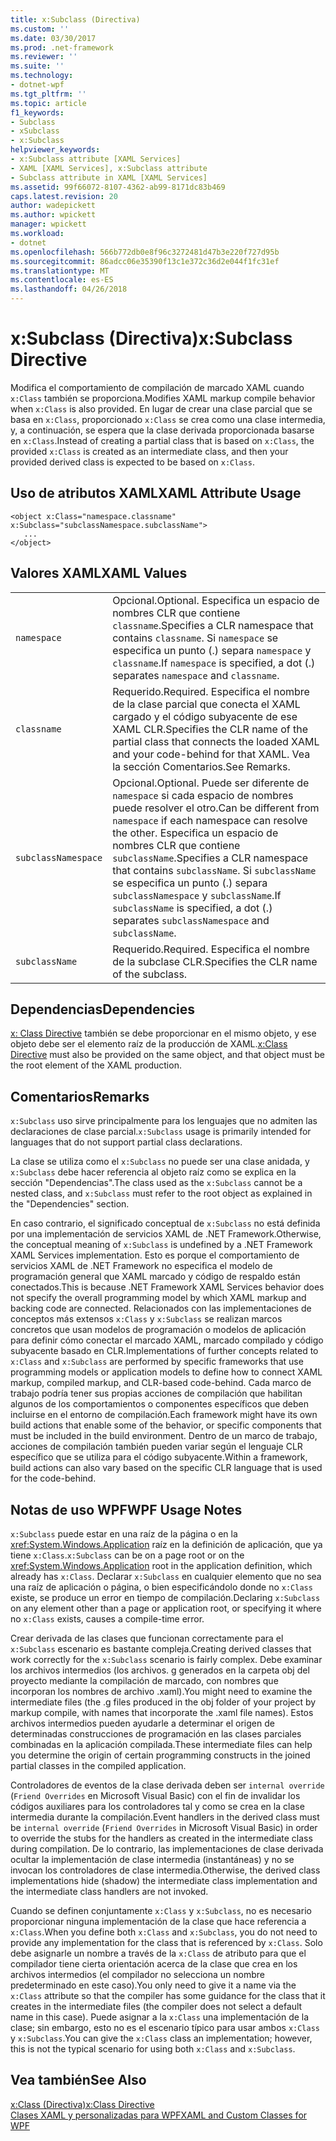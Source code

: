 ```yaml
---
title: x:Subclass (Directiva)
ms.custom: ''
ms.date: 03/30/2017
ms.prod: .net-framework
ms.reviewer: ''
ms.suite: ''
ms.technology:
- dotnet-wpf
ms.tgt_pltfrm: ''
ms.topic: article
f1_keywords:
- Subclass
- xSubclass
- x:Subclass
helpviewer_keywords:
- x:Subclass attribute [XAML Services]
- XAML [XAML Services], x:Subclass attribute
- Subclass attribute in XAML [XAML Services]
ms.assetid: 99f66072-8107-4362-ab99-8171dc83b469
caps.latest.revision: 20
author: wadepickett
ms.author: wpickett
manager: wpickett
ms.workload:
- dotnet
ms.openlocfilehash: 566b772db0e8f96c3272481d47b3e220f727d95b
ms.sourcegitcommit: 86adcc06e35390f13c1e372c36d2e044f1fc31ef
ms.translationtype: MT
ms.contentlocale: es-ES
ms.lasthandoff: 04/26/2018
---
```

# <a name="xsubclass-directive"></a><span data-ttu-id="3ccd3-102">x:Subclass (Directiva)</span><span class="sxs-lookup"><span data-stu-id="3ccd3-102">x:Subclass Directive</span></span>
<span data-ttu-id="3ccd3-103">Modifica el comportamiento de compilación de marcado XAML cuando `x:Class` también se proporciona.</span><span class="sxs-lookup"><span data-stu-id="3ccd3-103">Modifies XAML markup compile behavior when `x:Class` is also provided.</span></span> <span data-ttu-id="3ccd3-104">En lugar de crear una clase parcial que se basa en `x:Class`, proporcionado `x:Class` se crea como una clase intermedia, y, a continuación, se espera que la clase derivada proporcionada basarse en `x:Class`.</span><span class="sxs-lookup"><span data-stu-id="3ccd3-104">Instead of creating a partial class that is based on `x:Class`, the provided `x:Class` is created as an intermediate class, and then your provided derived class is expected to be based on `x:Class`.</span></span>  
  
## <a name="xaml-attribute-usage"></a><span data-ttu-id="3ccd3-105">Uso de atributos XAML</span><span class="sxs-lookup"><span data-stu-id="3ccd3-105">XAML Attribute Usage</span></span>  
  
```  
<object x:Class="namespace.classname" x:Subclass="subclassNamespace.subclassName">  
   ...  
</object>  
```  
  
## <a name="xaml-values"></a><span data-ttu-id="3ccd3-106">Valores XAML</span><span class="sxs-lookup"><span data-stu-id="3ccd3-106">XAML Values</span></span>  
  
|||  
|-|-|  
|`namespace`|<span data-ttu-id="3ccd3-107">Opcional.</span><span class="sxs-lookup"><span data-stu-id="3ccd3-107">Optional.</span></span> <span data-ttu-id="3ccd3-108">Especifica un espacio de nombres CLR que contiene `classname`.</span><span class="sxs-lookup"><span data-stu-id="3ccd3-108">Specifies a CLR namespace that contains `classname`.</span></span> <span data-ttu-id="3ccd3-109">Si `namespace` se especifica un punto (.) separa `namespace` y `classname`.</span><span class="sxs-lookup"><span data-stu-id="3ccd3-109">If `namespace` is specified, a dot (.) separates `namespace` and `classname`.</span></span>|  
|`classname`|<span data-ttu-id="3ccd3-110">Requerido.</span><span class="sxs-lookup"><span data-stu-id="3ccd3-110">Required.</span></span> <span data-ttu-id="3ccd3-111">Especifica el nombre de la clase parcial que conecta el XAML cargado y el código subyacente de ese XAML CLR.</span><span class="sxs-lookup"><span data-stu-id="3ccd3-111">Specifies the CLR name of the partial class that connects the loaded XAML and your code-behind for that XAML.</span></span> <span data-ttu-id="3ccd3-112">Vea la sección Comentarios.</span><span class="sxs-lookup"><span data-stu-id="3ccd3-112">See Remarks.</span></span>|  
|`subclassNamespace`|<span data-ttu-id="3ccd3-113">Opcional.</span><span class="sxs-lookup"><span data-stu-id="3ccd3-113">Optional.</span></span> <span data-ttu-id="3ccd3-114">Puede ser diferente de `namespace` si cada espacio de nombres puede resolver el otro.</span><span class="sxs-lookup"><span data-stu-id="3ccd3-114">Can be different from `namespace` if each namespace can resolve the other.</span></span> <span data-ttu-id="3ccd3-115">Especifica un espacio de nombres CLR que contiene `subclassName`.</span><span class="sxs-lookup"><span data-stu-id="3ccd3-115">Specifies a CLR namespace that contains `subclassName`.</span></span> <span data-ttu-id="3ccd3-116">Si `subclassName` se especifica un punto (.) separa `subclassNamespace` y `subclassName`.</span><span class="sxs-lookup"><span data-stu-id="3ccd3-116">If `subclassName` is specified, a dot (.) separates `subclassNamespace` and `subclassName`.</span></span>|  
|`subclassName`|<span data-ttu-id="3ccd3-117">Requerido.</span><span class="sxs-lookup"><span data-stu-id="3ccd3-117">Required.</span></span> <span data-ttu-id="3ccd3-118">Especifica el nombre de la subclase CLR.</span><span class="sxs-lookup"><span data-stu-id="3ccd3-118">Specifies the CLR name of the subclass.</span></span>|  
  
## <a name="dependencies"></a><span data-ttu-id="3ccd3-119">Dependencias</span><span class="sxs-lookup"><span data-stu-id="3ccd3-119">Dependencies</span></span>  
 <span data-ttu-id="3ccd3-120">[x: Class Directive](../../../docs/framework/xaml-services/x-class-directive.md) también se debe proporcionar en el mismo objeto, y ese objeto debe ser el elemento raíz de la producción de XAML.</span><span class="sxs-lookup"><span data-stu-id="3ccd3-120">[x:Class Directive](../../../docs/framework/xaml-services/x-class-directive.md) must also be provided on the same object, and that object must be the root element of the XAML production.</span></span>  
  
## <a name="remarks"></a><span data-ttu-id="3ccd3-121">Comentarios</span><span class="sxs-lookup"><span data-stu-id="3ccd3-121">Remarks</span></span>  
 <span data-ttu-id="3ccd3-122">`x:Subclass` uso sirve principalmente para los lenguajes que no admiten las declaraciones de clase parcial.</span><span class="sxs-lookup"><span data-stu-id="3ccd3-122">`x:Subclass` usage is primarily intended for languages that do not support partial class declarations.</span></span>  
  
 <span data-ttu-id="3ccd3-123">La clase se utiliza como el `x:Subclass` no puede ser una clase anidada, y `x:Subclass` debe hacer referencia al objeto raíz como se explica en la sección "Dependencias".</span><span class="sxs-lookup"><span data-stu-id="3ccd3-123">The class used as the `x:Subclass` cannot be a nested class, and `x:Subclass` must refer to the root object as explained in the "Dependencies" section.</span></span>  
  
 <span data-ttu-id="3ccd3-124">En caso contrario, el significado conceptual de `x:Subclass` no está definida por una implementación de servicios XAML de .NET Framework.</span><span class="sxs-lookup"><span data-stu-id="3ccd3-124">Otherwise, the conceptual meaning of `x:Subclass` is undefined by a .NET Framework XAML Services implementation.</span></span> <span data-ttu-id="3ccd3-125">Esto es porque el comportamiento de servicios XAML de .NET Framework no especifica el modelo de programación general que XAML marcado y código de respaldo están conectados.</span><span class="sxs-lookup"><span data-stu-id="3ccd3-125">This is because .NET Framework XAML Services behavior does not specify the overall programming model by which XAML markup and backing code are connected.</span></span> <span data-ttu-id="3ccd3-126">Relacionados con las implementaciones de conceptos más extensos `x:Class` y `x:Subclass` se realizan marcos concretos que usan modelos de programación o modelos de aplicación para definir cómo conectar el marcado XAML, marcado compilado y código subyacente basado en CLR.</span><span class="sxs-lookup"><span data-stu-id="3ccd3-126">Implementations of further concepts related to `x:Class` and `x:Subclass` are performed by specific frameworks that use programming models or application models to define how to connect XAML markup, compiled markup, and CLR-based code-behind.</span></span> <span data-ttu-id="3ccd3-127">Cada marco de trabajo podría tener sus propias acciones de compilación que habilitan algunos de los comportamientos o componentes específicos que deben incluirse en el entorno de compilación.</span><span class="sxs-lookup"><span data-stu-id="3ccd3-127">Each framework might have its own build actions that enable some of the behavior, or specific components that must be included in the build environment.</span></span> <span data-ttu-id="3ccd3-128">Dentro de un marco de trabajo, acciones de compilación también pueden variar según el lenguaje CLR específico que se utiliza para el código subyacente.</span><span class="sxs-lookup"><span data-stu-id="3ccd3-128">Within a framework, build actions can also vary based on the specific CLR language that is used for the code-behind.</span></span>  
  
## <a name="wpf-usage-notes"></a><span data-ttu-id="3ccd3-129">Notas de uso WPF</span><span class="sxs-lookup"><span data-stu-id="3ccd3-129">WPF Usage Notes</span></span>  
 <span data-ttu-id="3ccd3-130">`x:Subclass` puede estar en una raíz de la página o en la <xref:System.Windows.Application> raíz en la definición de aplicación, que ya tiene `x:Class`.</span><span class="sxs-lookup"><span data-stu-id="3ccd3-130">`x:Subclass` can be on a page root or on the <xref:System.Windows.Application> root in the application definition, which already has `x:Class`.</span></span> <span data-ttu-id="3ccd3-131">Declarar `x:Subclass` en cualquier elemento que no sea una raíz de aplicación o página, o bien especificándolo donde no `x:Class` existe, se produce un error en tiempo de compilación.</span><span class="sxs-lookup"><span data-stu-id="3ccd3-131">Declaring `x:Subclass` on any element other than a page or application root, or specifying it where no `x:Class` exists, causes a compile-time error.</span></span>  
  
 <span data-ttu-id="3ccd3-132">Crear derivada de las clases que funcionan correctamente para el `x:Subclass` escenario es bastante compleja.</span><span class="sxs-lookup"><span data-stu-id="3ccd3-132">Creating derived classes that work correctly for the `x:Subclass` scenario is fairly complex.</span></span> <span data-ttu-id="3ccd3-133">Debe examinar los archivos intermedios (los archivos. g generados en la carpeta obj del proyecto mediante la compilación de marcado, con nombres que incorporan los nombres de archivo .xaml).</span><span class="sxs-lookup"><span data-stu-id="3ccd3-133">You might need to examine the intermediate files (the .g files produced in the obj folder of your project by markup compile, with names that incorporate the .xaml file names).</span></span> <span data-ttu-id="3ccd3-134">Estos archivos intermedios pueden ayudarle a determinar el origen de determinadas construcciones de programación en las clases parciales combinadas en la aplicación compilada.</span><span class="sxs-lookup"><span data-stu-id="3ccd3-134">These intermediate files can help you determine the origin of certain programming constructs in the joined partial classes in the compiled application.</span></span>  
  
 <span data-ttu-id="3ccd3-135">Controladores de eventos de la clase derivada deben ser `internal override` (`Friend Overrides` en Microsoft Visual Basic) con el fin de invalidar los códigos auxiliares para los controladores tal y como se crea en la clase intermedia durante la compilación.</span><span class="sxs-lookup"><span data-stu-id="3ccd3-135">Event handlers in the derived class must be `internal override` (`Friend Overrides` in Microsoft Visual Basic) in order to override the stubs for the handlers as created in the intermediate class during compilation.</span></span> <span data-ttu-id="3ccd3-136">De lo contrario, las implementaciones de clase derivada ocultar la implementación de clase intermedia (instantáneas) y no se invocan los controladores de clase intermedia.</span><span class="sxs-lookup"><span data-stu-id="3ccd3-136">Otherwise, the derived class implementations hide (shadow) the intermediate class implementation and the intermediate class handlers are not invoked.</span></span>  
  
 <span data-ttu-id="3ccd3-137">Cuando se definen conjuntamente `x:Class` y `x:Subclass`, no es necesario proporcionar ninguna implementación de la clase que hace referencia a `x:Class`.</span><span class="sxs-lookup"><span data-stu-id="3ccd3-137">When you define both `x:Class` and `x:Subclass`, you do not need to provide any implementation for the class that is referenced by `x:Class`.</span></span> <span data-ttu-id="3ccd3-138">Solo debe asignarle un nombre a través de la `x:Class` de atributo para que el compilador tiene cierta orientación acerca de la clase que crea en los archivos intermedios (el compilador no selecciona un nombre predeterminado en este caso).</span><span class="sxs-lookup"><span data-stu-id="3ccd3-138">You only need to give it a name via the `x:Class` attribute so that the compiler has some guidance for the class that it creates in the intermediate files (the compiler does not select a default name in this case).</span></span> <span data-ttu-id="3ccd3-139">Puede asignar a la `x:Class` una implementación de la clase; sin embargo, esto no es el escenario típico para usar ambos `x:Class` y `x:Subclass`.</span><span class="sxs-lookup"><span data-stu-id="3ccd3-139">You can give the `x:Class` class an implementation; however, this is not the typical scenario for using both `x:Class` and `x:Subclass`.</span></span>  
  
## <a name="see-also"></a><span data-ttu-id="3ccd3-140">Vea también</span><span class="sxs-lookup"><span data-stu-id="3ccd3-140">See Also</span></span>  
 [<span data-ttu-id="3ccd3-141">x:Class (Directiva)</span><span class="sxs-lookup"><span data-stu-id="3ccd3-141">x:Class Directive</span></span>](../../../docs/framework/xaml-services/x-class-directive.md)  
 [<span data-ttu-id="3ccd3-142">Clases XAML y personalizadas para WPF</span><span class="sxs-lookup"><span data-stu-id="3ccd3-142">XAML and Custom Classes for WPF</span></span>](../../../docs/framework/wpf/advanced/xaml-and-custom-classes-for-wpf.md)
